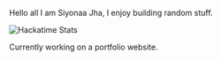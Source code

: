 Hello all I am Siyonaa Jha, I enjoy building random stuff. 

![Hackatime Stats](https://github-readme-stats.hackclub.dev/api/wakatime?username=6214&api_domain=hackatime.hackclub.com&theme=gruvbox&custom_title=Hackatime+Stats&layout=compact&cache_seconds=0&langs_count=8)



Currently working on a portfolio website.
